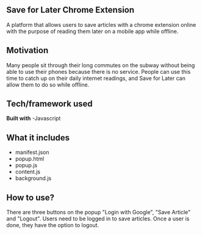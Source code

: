 ## Save for Later Chrome Extension
A platform that allows users to save articles with a chrome extension online with the purpose of reading them later on a mobile app while offline.

## Motivation
Many people sit through their long commutes on the subway without being able to use their phones because there is no service. People can use this time to catch up on their daily internet readings, and Save for Later can allow them to do so while offline. 

## Tech/framework used
<b>Built with</b>
-Javascript

## What it includes
* manifest.json
* popup.html
* popup.js
* content.js
* background.js

## How to use?
There are three buttons on the popup "Login with Google", "Save Article" and "Logout".
Users need to be logged in to save articles. Once a user is done, they have the option to logout.
